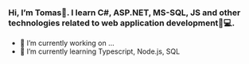 
<!--
**TomasSobotaT/TomasSobotaT** is a ✨ _special_ ✨ repository because its `README.md` (this file) appears on your GitHub profile.


- 👯 I’m looking to collaborate on ...
- 🤔 I’m looking for help with ...
- 💬 Ask me about ...
- 📫 How to reach me: ...
- 😄 Pronouns: ...
- ⚡ Fun fact: ...
-->
  ### Hi, I’m Tomas👋. I learn C#, ASP.NET, MS-SQL, JS and other technologies related to web application development👀💻.

- 🔭 I’m currently working on ...
- 🌱 I’m currently learning Typescript, Node.js, SQL
